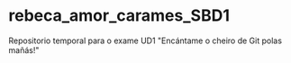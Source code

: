 # rebeca_amor_carames_SBD1
Repositorio temporal para o exame UD1
"Encántame o cheiro de Git polas mañás!"
